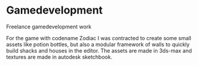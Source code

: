 # Gamedevelopment
Freelance gamedevelopment work

For the game with codename Zodiac I was contracted to create some small assets like potion bottles, 
but also a modular framework of walls to quickly build shacks and houses in the editor.
The assets are made in 3ds-max and textures are made in autodesk sketchbook.
